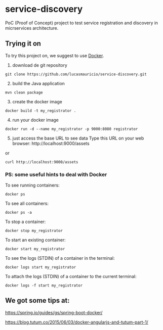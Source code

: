 # service-discovery

PoC (Proof of Concept) project to test service registration and discovery in micrservices architecture.



## Trying it on

To try this project on, we suggest to use [Docker](https://www.docker.com/what-docker).

1. download de git repository
```shell
git clone https://github.com/lucasmauricio/service-discovery.git
```
2. build the Java application
```shell
mvn clean package
```
3. create the docker image
```shell
docker build -t my_registrator .
```
4. run your docker image
```shell
docker run -d --name my_registrator -p 9000:8080 registrator
```
5. just access the base URL to see data
Type this URL on your web browser: http://localhost:9000/assets

or

```shell
curl http://localhost:9000/assets
```

### PS: some useful hints to deal with Docker

To see running containers:
```shell
docker ps
```

To see all containers:
```shell
docker ps -a
```

To stop a container:
```shell
docker stop my_registrator
```

To start an existing container:
```shell
docker start my_registrator
```

To see the logs (STDIN) of a container in the terminal:
```shell
docker logs start my_registrator
```

To attach the logs (STDIN) of a container to the current terminal:
```shell
docker logs -f start my_registrator
```

## We got some tips at:

https://spring.io/guides/gs/spring-boot-docker/

https://blog.tutum.co/2015/06/03/docker-angularjs-and-tutum-part-1/
